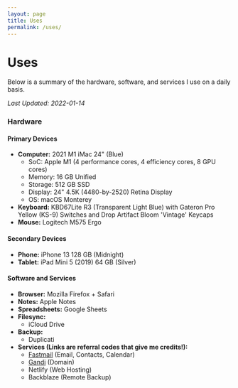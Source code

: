 ```yaml
---
layout: page
title: Uses
permalink: /uses/
---
```

# Uses

Below is a summary of the hardware, software, and services I use on a daily basis. 

*Last Updated: 2022-01-14*

### Hardware

<!--<figure style="width:500px">
 <a href="/images/uses_setup.jpg"><img src="/images/uses_setup_small.jpg" alt="My battlestation!"></a>
  <figcaption>My battlestation (photo is not up to date)</figcaption>
</figure>-->


#### Primary Devices
* **Computer:** 2021 M1 iMac 24" (Blue)
	+ SoC: Apple M1 (4 performance cores, 4 efficiency cores, 8 GPU cores)
	+ Memory: 16 GB Unified 
	+ Storage: 512 GB SSD
	+ Display: 24" 4.5K (4480-by-2520) Retina Display
	+ OS: macOS Monterey
* **Keyboard:** KBD67Lite R3 (Transparent Light Blue) with Gateron Pro Yellow (KS-9) Switches and Drop Artifact Bloom 'Vintage' Keycaps
* **Mouse:** Logitech M575 Ergo

#### Secondary Devices

* **Phone:** iPhone 13 128 GB (Midnight)
* **Tablet:** iPad Mini 5 (2019) 64 GB (Silver)

#### Software and Services

* **Browser:** Mozilla Firefox + Safari
* **Notes:** Apple Notes
* **Spreadsheets:**  Google Sheets
* **Filesync:** 
	+ iCloud Drive
* **Backup:**
	+ Duplicati
* **Services (Links are referral codes that give me credits!):**
	+ [Fastmail](https://ref.fm/u24999624) (Email, Contacts, Calendar)
	+ [Gandi](https://gandi.link/f/c862dae1) (Domain)
	+ Netlify (Web Hosting)
	+ Backblaze (Remote Backup)
